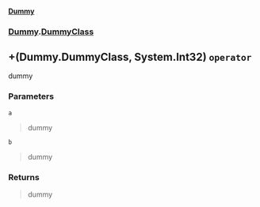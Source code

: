 #### [Dummy](./Dummy.md 'Dummy')
### [Dummy](./Dummy.md#Dummy 'Dummy').[DummyClass](./Dummy-DummyClass.md 'Dummy.DummyClass')
## +(Dummy.DummyClass, System.Int32) `operator`
dummy
### Parameters

<a name='Dummy-DummyClass-op_Addition(Dummy-DummyClass-_System-Int32)-a'></a>
`a`
>dummy

<a name='Dummy-DummyClass-op_Addition(Dummy-DummyClass-_System-Int32)-b'></a>
`b`
>dummy
### Returns
>dummy
